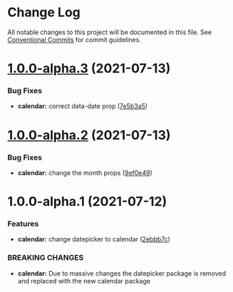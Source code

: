 # Change Log

All notable changes to this project will be documented in this file.
See [Conventional Commits](https://conventionalcommits.org) for commit guidelines.

# [1.0.0-alpha.3](https://gitlab.com/tablecheck/frontend/tablekit/compare/@tablekit/calendar@1.0.0-alpha.2...@tablekit/calendar@1.0.0-alpha.3) (2021-07-13)

### Bug Fixes

- **calendar:** correct data-date prop ([7e5b3a5](https://gitlab.com/tablecheck/frontend/tablekit/commit/7e5b3a5b344310556f11dfc5ba73697c5347f72e))

# [1.0.0-alpha.2](https://gitlab.com/tablecheck/frontend/tablekit/compare/@tablekit/calendar@1.0.0-alpha.1...@tablekit/calendar@1.0.0-alpha.2) (2021-07-13)

### Bug Fixes

- **calendar:** change the month props ([9ef0e49](https://gitlab.com/tablecheck/frontend/tablekit/commit/9ef0e49a5bc3cfa58b7535a9cea35a41aa47ef6a))

# 1.0.0-alpha.1 (2021-07-12)

### Features

- **calendar:** change datepicker to calendar ([2ebbb7c](https://gitlab.com/tablecheck/frontend/tablekit/commit/2ebbb7c50e1608bd2bc467d06c2bafb6e692dfd2))

### BREAKING CHANGES

- **calendar:** Due to massive changes the datepicker package is removed and replaced with the new calendar package
